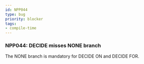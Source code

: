 ```yaml
---
id: NPP044
type: bug
priority: blocker
tags:
- compile-time 
---
```


### NPP044: DECIDE misses NONE branch
The NONE branch is mandatory for DECIDE ON and DECIDE FOR.
